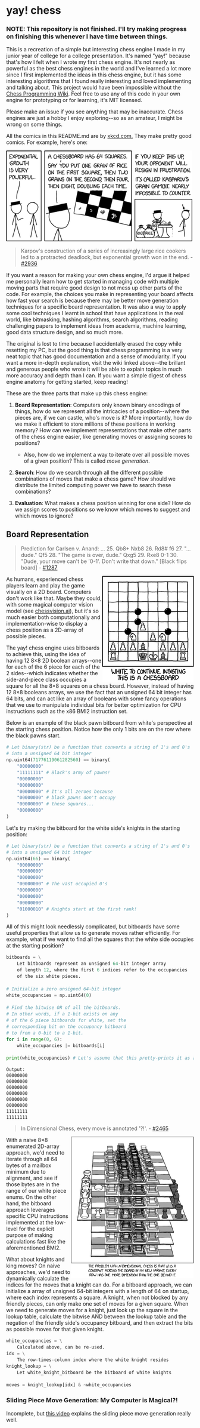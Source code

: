 # yay! chess

### NOTE: This repository is not finished. I'll try making progress on finishing this whenever I have time between things.

This is a recreation of a simple but interesting chess engine I made in my junior year of college for a college presentation. It's named "yay!" because that's how I felt when I wrote my first chess engine. It's not nearly as powerful as the best chess engines in the world and I've learned a lot more since I first implemented the ideas in this chess engine, but it has some interesting algorithms that I found really interesting and loved implementing and talking about. This project would have been impossible without the [Chess Programming Wiki](https://chessprogramming.org). Feel free to use any of this code in your own engine for prototyping or for learning, it's MIT licensed.

Please make an issue if you see anything that may be inaccurate. Chess engines are just a hobby I enjoy exploring--so as an amateur, I might be wrong on some things.

All the comics in this README.md are by [xkcd.com.](https://xkcd.com) They make pretty good comics. For example, here's one:

<img src="xkcd/2936.png" width="500px">

> Karpov's construction of a series of increasingly large rice cookers led to a protracted deadlock, but exponential growth won in the end. - [#2936](https://xkcd.com/2936/)

If you want a reason for making your own chess engine, I'd argue it helped me personally learn how to get started in managing code with multiple moving parts that require good design to not mess up other parts of the code. For example, the choices you make in representing your board affects how fast your search is because there may be better move generation techniques for a specific board representation. It was also a way to apply some cool techniques I learnt in school that have applications in the real world, like bitmasking, hashing algorithms, search algorithms, reading challenging papers to implement ideas from academia, machine learning, good data structure design, and so much more.

The original is lost to time because I accidentally erased the copy while resetting my PC, but the good thing is that chess programming is a very neat topic that has good documentation and a sense of modularity. If you want a more in-depth explanation, visit the wiki linked above--the brillant and generous people who wrote it will be able to explain topics in much more accuracy and depth than I can. If you want a simple digest of chess engine anatomy for getting started, keep reading!

These are the three parts that make up this chess engine:

1. **Board Representation**: Computers only known binary encodings of things, how do we represent all the intricacies of a position--where the pieces are, if we can castle, who's move is it? More importantly, how do we make it efficient to store millions of these positions in working memory? How can we implement representations that make other parts of the chess engine easier, like generating moves or assigning scores to positions?

    - Also, how do we implement a way to iterate over all possible moves of a given position? This is called *move generation*.

2. **Search**: How do we search through all the different possible combinations of moves that make a chess game? How should we distribute the limited computing power we have to search these combinations?

3. **Evaluation**: What makes a chess position winning for one side? How do we assign scores to positions so we know which moves to suggest and which moves to ignore?

## Board Representation

> Prediction for Carlsen v. Anand: ... 25. Qb8+ Nxb8 26. Rd8# f6 27. "... dude." Qf5 28. "The game is over, dude." Qxg5 29. Rxe8 0-1 30. "Dude, your move can't be '0-1'. Don't write that down." [Black flips board] - [#1287](https://www.xkcd.com/1287/)

<img align="right" src="xkcd/1287.png">

As humans, experienced chess players learn and play the game visually on a 2D 
board. Computers don't work like that. Maybe they could, with some magical computer vision model (see [chessvision.ai](https://chessvision.ai)), but it's so much easier both computationally and implementation-wise to display a chess position as a 2D-array of possible pieces.

The yay! chess engine uses bitboards to achieve this, using the idea of having 12 8×8 2D boolean arrays--one for each of the 6 piece for each of the 2 sides--which indicates whether the side-and-piece class occupies a square for all the 8×8 squares on a chess board. However, instead of having 12 8×8 booleans arrays, we use the fact that an unsigned 64 bit integer has 64 bits, and can act like an array of booleans with some fancy operations that we use to manipulate individual bits for better optimization for CPU instructions such as the x86 BMI2 instruction set.

Below is an example of the black pawn bitboard from white's perspective at the starting chess position. Notice how the only 1 bits are on the row where the black pawns start.

```py
# Let binary(str) be a function that converts a string of 1's and 0's
# into a unsigned 64 bit integer
np.uint64(71776119061282560) == binary(
    "00000000"
    "11111111" # Black's army of pawns!
    "00000000"
    "00000000"
    "00000000" # It's all zeroes because
    "00000000" # black pawns don't occupy 
    "00000000" # these squares...
    "00000000"
)
```

Let's try making the bitboard for the white side's knights in the starting position:

```py
# Let binary(str) be a function that converts a string of 1's and 0's
# into a unsigned 64 bit integer
np.uint64(66) == binary(
    "00000000"
    "00000000"
    "00000000"
    "00000000" # The vast occupied 0's
    "00000000"
    "00000000"
    "00000000"
    "01000010" # Knights start at the first rank!
)
```

All of this might look needlessly complicated, but bitboards have some useful properties that allow us to generate moves rather efficiently. For example, what if we want to find all the squares that the white side occupies at the starting position?

```py
bitboards = \
    Let bitboards represent an unsigned 64-bit integer array
    of length 12, where the first 6 indices refer to the occupancies
    of the six white pieces.

# Initialize a zero unsigned 64-bit integer
white_occupancies = np.uint64(0)

# Find the bitwise OR of all the bitboards.
# In other words, if a 1-bit exists on any
# of the 6 piece bitboards for white, set the
# corresponding bit on the occupancy bitboard
# to from a 0-bit to a 1-bit.
for i in range(0, 6):
    white_occupancies |= bitboards[i]

print(white_occupancies) # Let's assume that this pretty-prints it as a binary number.
```

```
Output:
00000000
00000000
00000000
00000000
00000000
00000000
11111111
11111111
```

> In Dimensional Chess, every move is annotated '?!'. - [#2465](https://www.xkcd.com/2465)

<img src="xkcd/2465.png" align="right" width="330px">

With a naive 8×8 enumerated 2D-array approach, we'd need to iterate through all 64 bytes of a mailbox minimum due to alignment, and see if those bytes are in the range of our white piece enums. On the other hand, the bitboard approach leverages specific CPU instructions implemented at the low-level for the explicit purpose of making calculations fast like the aforementioned BMI2.

What about knights and king moves? On naive approaches, we'd need to dynamically calculate the indices for the moves that a knight can do. For a bitboard approach, we can initialize a array of unsigned 64-bit integers with a length of 64 on startup, where each index represents a square. A knight, when not blocked by any friendly pieces, can only make one set of moves for a given square. When we need to generate moves for a knight, just look up the square in the lookup table, calculate the bitwise AND between the lookup table and the negation of the friendly side's occupancy bitboard, and then extract the bits as possible moves for that given knight.

```py
white_occupancies = \
    Calculated above, can be re-used.
idx = \
    The row-times-column index where the white knight resides
knight_lookup = \
    Let white_knight_bitboard be the bitboard of white knights

moves = knight_lookup[idx] & ~white_occupancies
```

### Sliding Piece Move Generation: My Computer is Magical?!

Incomplete, but [this video](https://youtu.be/_vqlIPDR2TU?t=1714) explains the sliding piece move generation really well.